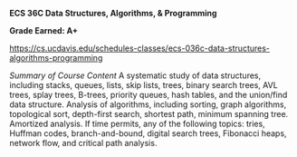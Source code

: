**ECS 36C Data Structures, Algorithms, & Programming** 

**Grade Earned: A+**

https://cs.ucdavis.edu/schedules-classes/ecs-036c-data-structures-algorithms-programming


*Summary of Course Content*
A systematic study of data structures, including stacks, queues, lists, skip lists, trees, binary search trees, AVL trees, splay trees, B-trees, priority queues, hash tables, and the union/find data structure. Analysis of algorithms, including sorting, graph algorithms, topological sort, depth-first search, shortest path, minimum spanning tree. Amortized analysis. If time permits, any of the following topics: tries, Huffman codes, branch-and-bound, digital search trees, Fibonacci heaps, network flow, and critical path analysis.
